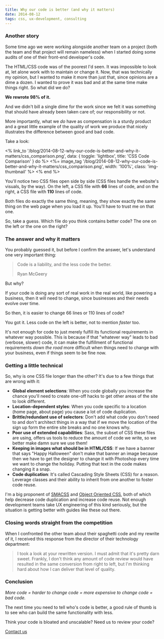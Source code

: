 ```yaml
---
title: Why our code is better (and why it matters)
date: 2014-08-12
tags: css, ux-development, consulting
---
```


### Another story

Some time ago we were working alongside another team on a project (both the team and that project will remain nameless) when I started doing some audits of one of their front-end developer's code.

The HTML/CSS code was of the poorest I'd seen. It was impossible to look at, let alone work with to maintain or change it. Now, that was technically my opinion, but I wanted to make it more than just that, since opinions are a dime a dozen. I wanted to prove it was bad and at the same time make things right. So what did we do?

**We rewrote 98% of it.**

And we didn't bill a single dime for the work since we felt it was something that should have already been taken care of; our responsibility or not.

More importantly, what we *do* have as compensation is a sturdy product and a great little example of the quality of work we produce that nicely illustrates the difference between good and bad code.

Take a look:

<p>
  <% link_to '/blog/2014-08-12-why-our-code-is-better-and-why-it-matters/css_comparison.png', data: { toggle: 'lightbox', title: 'CSS Code Comparison' } do %>
    <%= image_tag '/blog/2014-08-12-why-our-code-is-better-and-why-it-matters/css_comparison.png', width: '100%', class: 'img-thumbnail' %>
  <% end %>
</p>

You'll notice two CSS files open side by side (CSS files handle the website's visuals, by the way). On the left, a CSS file with **66** lines of code, and on the right, a CSS file with **110** lines of code.

Both files do exactly the same thing, meaning, they show exactly the same thing on the web page when you load it up. You'll have to trust me on that one.

So, take a guess. Which file do you think contains better code? The one on the left or the one on the right?

### The answer and why it matters

You probably guessed it, but before I confirm the answer, let's understand one very important thing:

<blockquote>
  <p>Code is a liability, and the less code the better.</p>
  <footer>Ryan McGeery</footer>
</blockquote>

But why?

If your code is doing any sort of real work in the real world, like powering a business, then it will need to change, since businesses and their needs evolve over time.

So then, it is easier to change 66 lines or 110 lines of code?

You got it. Less code on the left is better, not to mention *faster* too.

It's not enough for code to just merely fulfill its functional requirements in whatever way possible. This is because if that "whatever way" leads to bad (verbose, slower) code, it can make the fulfillment of functional requirements *down the road* more difficult when things need to change with your business, even if things seem to be fine now.

### Getting a little technical

So, why is one CSS file longer than the other? It's due to a few things that are wrong with it:

- **Global element selections**: When you code globally you increase the chance you'll need to create one-off hacks to get other areas of the site to look different.
- **Location-dependent styles**: When you code specific to a location (home page, about page) you cause a lot of code duplication.
- **Brittle/redundant use of selectors**: Don't add what code you don't need to and don't architect things in a way that if we move the location of the sign up form the entire site breaks and no one knows why.
- **Poor use of extended capabilities**: Sass, the subset of CSS these files are using, offers us tools to reduce the amount of code we write, so we better make damn sure we use them!
- **Keeping in images what should be in HTML/CSS**: If we have a banner that says "Happy Halloween" don't make that banner an image because then we have to get the designer to change it with Photoshop every time we want to change the holiday. Putting that text in the code makes changing it a snap.
- **Code duplication**: It's called Cascading Style Sheets (CSS) for a reason. Leverage classes and their ability to inherit from one another to foster code reuse.

I'm a big proponent of <a href='https://smacss.com/' target='_blank'>SMACSS</a> and <a href='http://www.smashingmagazine.com/2011/12/12/an-introduction-to-object-oriented-css-oocss/' target='_blank'>Object Oriented CSS</a>, both of which help decrease code duplication and increase code reuse. Not enough development teams take UX engineering of this kind seriously, but the situation is getting better with guides like these out there.

### Closing words straight from the competition

When I confronted the other team about their spaghetti code and my rewrite of it, I received this response from the director of their technology department:

> I took a look at your rewritten version. I must admit that it's pretty darn sweet. Frankly, I don't think any amount of code review would have resulted in the same conversion from right to left, but I'm thinking hard about how I can deliver that level of quality.

### Conclusion

*More code = harder to change code = more expensive to change code = bad code.*

The next time you need to tell who's code is better, a good rule of thumb is to see who can build the same functionality with less.

Think your code is bloated and unscalable? Need us to review your code?

<a href='http://ryanandcarlos.com/#contact' class='btn btn-primary' target='_blank'>Contact us</a>

